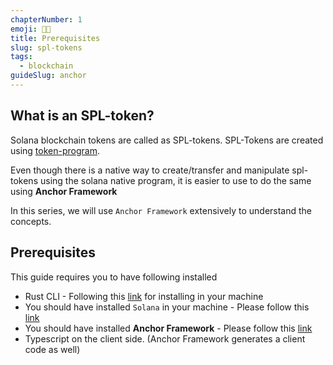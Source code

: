 ```yaml
---
chapterNumber: 1
emoji: 👨‍💻
title: Prerequisites
slug: spl-tokens
tags:
  - blockchain
guideSlug: anchor
---
```

## What is an SPL-token?

Solana blockchain tokens are called as SPL-tokens. SPL-Tokens are created using [token-program](https://spl.solana.com/token). 

Even though  there is a native way to create/transfer and manipulate spl-tokens using the solana native program, it is easier to use to do the same using **Anchor Framework**

In this series, we will use `Anchor Framework` extensively to understand the concepts.

## Prerequisites

This guide requires you to have following installed

* Rust CLI - Following this [link](https://www.rust-lang.org/tools/install) for installing in your machine
* You should have installed `Solana` in your machine - Please follow this [link](https://docs.solana.com/cli/install-solana-cli-tools)
* You should have installed **Anchor Framework**  - Please follow this [link](https://book.anchor-lang.com/getting_started/installation.html#anchor)
* Typescript on the client side. (Anchor Framework generates a client code as well)